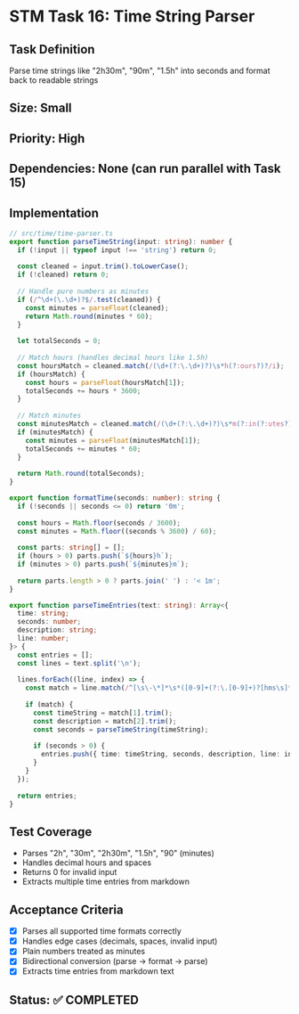 # STM Task 16: Time String Parser

## Task Definition
Parse time strings like "2h30m", "90m", "1.5h" into seconds and format back to readable strings

## Size: Small
## Priority: High
## Dependencies: None (can run parallel with Task 15)

## Implementation

```typescript
// src/time/time-parser.ts
export function parseTimeString(input: string): number {
  if (!input || typeof input !== 'string') return 0;
  
  const cleaned = input.trim().toLowerCase();
  if (!cleaned) return 0;
  
  // Handle pure numbers as minutes
  if (/^\d+(\.\d+)?$/.test(cleaned)) {
    const minutes = parseFloat(cleaned);
    return Math.round(minutes * 60);
  }
  
  let totalSeconds = 0;
  
  // Match hours (handles decimal hours like 1.5h)
  const hoursMatch = cleaned.match(/(\d+(?:\.\d+)?)\s*h(?:ours?)?/i);
  if (hoursMatch) {
    const hours = parseFloat(hoursMatch[1]);
    totalSeconds += hours * 3600;
  }
  
  // Match minutes
  const minutesMatch = cleaned.match(/(\d+(?:\.\d+)?)\s*m(?:in(?:utes?)?)?/i);
  if (minutesMatch) {
    const minutes = parseFloat(minutesMatch[1]);
    totalSeconds += minutes * 60;
  }
  
  return Math.round(totalSeconds);
}

export function formatTime(seconds: number): string {
  if (!seconds || seconds <= 0) return '0m';
  
  const hours = Math.floor(seconds / 3600);
  const minutes = Math.floor((seconds % 3600) / 60);
  
  const parts: string[] = [];
  if (hours > 0) parts.push(`${hours}h`);
  if (minutes > 0) parts.push(`${minutes}m`);
  
  return parts.length > 0 ? parts.join(' ') : '< 1m';
}

export function parseTimeEntries(text: string): Array<{
  time: string;
  seconds: number;
  description: string;
  line: number;
}> {
  const entries = [];
  const lines = text.split('\n');
  
  lines.forEach((line, index) => {
    const match = line.match(/^[\s\-\*]*\s*([0-9]+(?:\.[0-9]+)?[hms\s]*[0-9]*[hms]*)\s*:\s*(.+?)(?:\[.*\])?$/i);
    
    if (match) {
      const timeString = match[1].trim();
      const description = match[2].trim();
      const seconds = parseTimeString(timeString);
      
      if (seconds > 0) {
        entries.push({ time: timeString, seconds, description, line: index });
      }
    }
  });
  
  return entries;
}
```

## Test Coverage
- Parses "2h", "30m", "2h30m", "1.5h", "90" (minutes)
- Handles decimal hours and spaces
- Returns 0 for invalid input
- Extracts multiple time entries from markdown

## Acceptance Criteria
- [x] Parses all supported time formats correctly
- [x] Handles edge cases (decimals, spaces, invalid input)
- [x] Plain numbers treated as minutes
- [x] Bidirectional conversion (parse → format → parse)
- [x] Extracts time entries from markdown text

## Status: ✅ COMPLETED